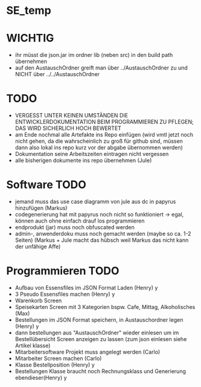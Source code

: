 # SE_temp
# WICHTIG
- ihr müsst die json.jar im ordner lib (neben src) in den build path übernehmen
- auf den AustauschOrdner greift man über ../AustauschOrdner zu und NICHT über ../../AustauschOrdner

# TODO
- VERGESST UNTER KEINEN UMSTÄNDEN DIE ENTWICKLERDOKUMENTATION BEIM PROGRAMMIEREN ZU PFLEGEN; DAS WIRD SICHERLICH HOCH BEWERTET
- am Ende nochmal alle Artefakte ins Repo einfügen (wird vmtl jetzt noch nicht  gehen, da die wahrscheinlich zu groß für github sind, müssen dann also lokal ins repo kurz vor der abgabe übernommen werden)
- Dokumentation seine Arbeitszeiten eintragen nicht vergessen
- alle bisherigen dokumente ins repo übernehmen (Jule)

# Software TODO
- jemand muss das use case diagramm von jule aus dc in papyrus hinzufügen (Markus)
- codegenerierung hat mit papyrus noch nicht so funktioniert -> egal, können auch ohne einfach drauf los programmieren
- endprodukt (jar) muss noch obfuscated werden
- admin-, anwenderdoku muss noch gemacht werden (maybe so ca. 1-2 Seiten) (Markus + Jule macht das hübsch weil Markus das nicht kann der unfähige Affe)


# Programmieren TODO
- Aufbau von Essensfiles im JSON Format Laden (Henry) y
- 3 Pseudo Essensfiles machen (Henry) y
- Warenkorb Screen
- Speisekarten Screen mit 3 Kategorien bspw. Cafe, Mittag, Alkoholisches (Max)
- Bestellungen im JSON Format speichern, in Austauschordner legen (Henry) y
- dann bestellungen aus "AustauschOrdner" wieder einlesen um im Bestellübersicht Screen anzeigen zu lassen (zum json einlesen siehe Artikel klasse)
- Mitarbeitersoftware Projekt muss angelegt werden (Carlo)
- Mitarbeiter Screen machen (Carlo)
- Klasse Bestellposition (Henry) y
- Bestellungen Klasse braucht noch Rechnungsklass und Generierung ebendieser(Henry) y

